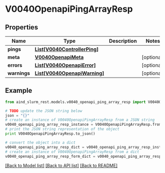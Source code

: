# V0040OpenapiPingArrayResp


## Properties

Name | Type | Description | Notes
------------ | ------------- | ------------- | -------------
**pings** | [**List[V0040ControllerPing]**](V0040ControllerPing.md) |  | 
**meta** | [**V0040OpenapiMeta**](V0040OpenapiMeta.md) |  | [optional] 
**errors** | [**List[V0040OpenapiError]**](V0040OpenapiError.md) |  | [optional] 
**warnings** | [**List[V0040OpenapiWarning]**](V0040OpenapiWarning.md) |  | [optional] 

## Example

```python
from aind_slurm_rest.models.v0040_openapi_ping_array_resp import V0040OpenapiPingArrayResp

# TODO update the JSON string below
json = "{}"
# create an instance of V0040OpenapiPingArrayResp from a JSON string
v0040_openapi_ping_array_resp_instance = V0040OpenapiPingArrayResp.from_json(json)
# print the JSON string representation of the object
print V0040OpenapiPingArrayResp.to_json()

# convert the object into a dict
v0040_openapi_ping_array_resp_dict = v0040_openapi_ping_array_resp_instance.to_dict()
# create an instance of V0040OpenapiPingArrayResp from a dict
v0040_openapi_ping_array_resp_form_dict = v0040_openapi_ping_array_resp.from_dict(v0040_openapi_ping_array_resp_dict)
```
[[Back to Model list]](../README.md#documentation-for-models) [[Back to API list]](../README.md#documentation-for-api-endpoints) [[Back to README]](../README.md)


